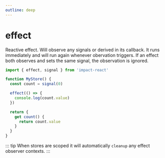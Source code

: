 ```yaml
---
outline: deep
---
```


# effect

Reactive effect. Will observe any signals or derived in its callback. It runs immediately and will run again whenever obervation triggers. If an effect both observes and sets the same signal, the observation is ignored.

```ts
import { effect, signal } from 'impact-react'

function MyStore() {
  const count = signal(0)

  effect(() => {
    console.log(count.value)
  })

  return {
    get count() {
      return count.value
    }
  }
}
```

::: tip
When stores are scoped it will automatically `cleanup` any effect observer contexts.
:::